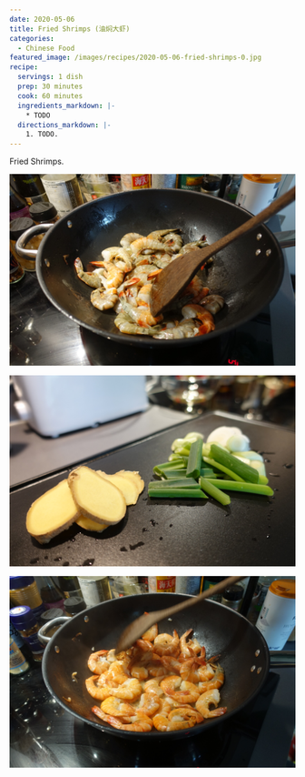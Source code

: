 ```yaml
---
date: 2020-05-06
title: Fried Shrimps (油焖大虾)
categories:
  - Chinese Food
featured_image: /images/recipes/2020-05-06-fried-shrimps-0.jpg
recipe:
  servings: 1 dish
  prep: 30 minutes
  cook: 60 minutes
  ingredients_markdown: |-
    * TODO
  directions_markdown: |-
    1. TODO.
---
```

Fried Shrimps.

![pic](/images/recipes/2020-05-06-fried-shrimps-1.jpg)

![pic](/images/recipes/2020-05-06-fried-shrimps-2.jpg)

![pic](/images/recipes/2020-05-06-fried-shrimps-3.jpg)